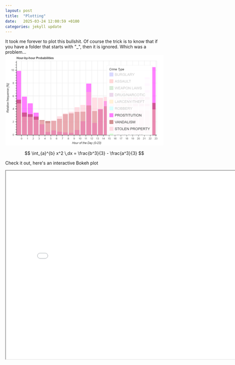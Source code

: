 ```yaml
---
layout: post
title:  "Plotting"
date:   2025-03-24 12:00:59 +0100
categories: jekyll update
---
```

It took me forever to plot this bullshit. Of course the trick is to know that if you have a folder that starts with "_", then it is ignored. Which was a problem...
![Bokeh Plot](/images/bokeh_plot.png)


$$
\int_{a}^{b} x^2 \,dx = \frac{b^3}{3} - \frac{a^3}{3}
$$

Check it out, here's an interactive Bokeh plot
<iframe src="/iamges/bokeh_plot.html" width="800" height="600"></iframe>